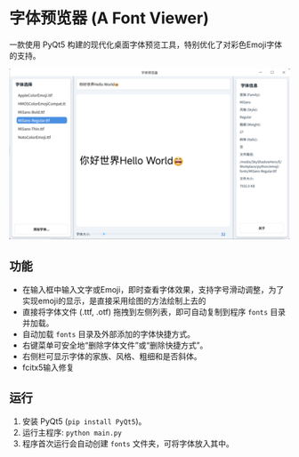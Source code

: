 # 字体预览器 (A Font Viewer)

一款使用 PyQt5 构建的现代化桌面字体预览工具，特别优化了对彩色Emoji字体的支持。

![预览](/assets/view.png)

## 功能

- 在输入框中输入文字或Emoji，即时查看字体效果，支持字号滑动调整，为了实现emoji的显示，是直接采用绘图的方法绘制上去的
- 直接将字体文件 (.ttf, .otf) 拖拽到左侧列表，即可自动复制到程序 `fonts` 目录并加载。
- 自动加载 `fonts` 目录及外部添加的字体快捷方式。
- 右键菜单可安全地“删除字体文件”或“删除快捷方式”。
- 右侧栏可显示字体的家族、风格、粗细和是否斜体。
- fcitx5输入修复

## 运行

1.  安装 PyQt5 (`pip install PyQt5`)。
2.  运行主程序: `python main.py`
3.  程序首次运行会自动创建 `fonts` 文件夹，可将字体放入其中。
